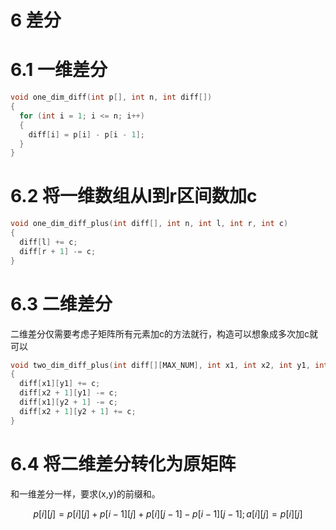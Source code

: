 # 6 差分

# 6.1 一维差分

```c++
void one_dim_diff(int p[], int n, int diff[])
{
  for (int i = 1; i <= n; i++)
  {
    diff[i] = p[i] - p[i - 1];
  }
}
```

# 6.2 将一维数组从l到r区间数加c

```c++
void one_dim_diff_plus(int diff[], int n, int l, int r, int c)
{
  diff[l] += c;
  diff[r + 1] -= c;
}
```

# 6.3 二维差分

二维差分仅需要考虑子矩阵所有元素加c的方法就行，构造可以想象成多次加c就可以

```c++
void two_dim_diff_plus(int diff[][MAX_NUM], int x1, int x2, int y1, int y2, int c)
{
  diff[x1][y1] += c;
  diff[x2 + 1][y1] -= c;
  diff[x1][y2 + 1] -= c;
  diff[x2 + 1][y2 + 1] += c;
}
```

# 6.4 将二维差分转化为原矩阵

和一维差分一样，要求(x,y)的前缀和。

$$
p[i][j]=p[i][j]+p[i-1][j]+p[i][j-1]-p[i-1][j-1] ; a[i][j]=p[i][j]
$$
